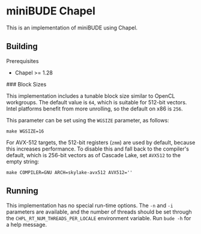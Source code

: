 # miniBUDE Chapel

This is an implementation of miniBUDE using Chapel.

## Building

Prerequisites

 * Chapel >= 1.28

### Block Sizes

This implementation includes a tunable block size similar to OpenCL workgroups.
The default value is `64`, which is suitable for 512-bit vectors.
Intel platforms benefit from more unrolling, so the default on x86 is `256`.

This parameter can be set using the `WGSIZE` parameter, as follows:

    make WGSIZE=16

For AVX-512 targets, the 512-bit registers (`zmm`) are used by default, because this increases performance.
To disable this and fall back to the compiler's default, which is 256-bit vectors as of Cascade Lake, set `AVX512` to the empty string:

    make COMPILER=GNU ARCH=skylake-avx512 AVX512=''


## Running

This implementation has no special run-time options.
The `-n` and `-i` parameters are available, and the number of threads should be set through the `CHPL_RT_NUM_THREADS_PER_LOCALE` environment variable.
Run `bude -h` for a help message.
